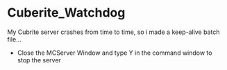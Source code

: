 # Cuberite_Watchdog
My Cubrite server crashes from time to time, so i made a keep-alive batch file...
- Close the MCServer Window and type Y in the command window to stop the server
